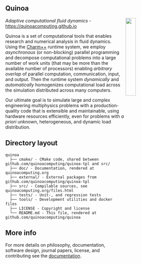 ## Quinoa

<img src="https://quinoacomputing.github.io/quinoa.svg" align="right" width="25%" background=transparent>

_Adaptive computational fluid dynamics_ - https://quinoacomputing.github.io

Quinoa is a set of computational tools that enables research and numerical
analysis in fluid dynamics. Using the [Charm++](http://charmplusplus.org)
runtime system, we employ _asynchronous_ (or non-blocking) parallel programming
and decompose computational problems into a large number of work units (that may
be more than the available number of processors) enabling _arbitrary
overlap_ of parallel computation, communication, input, and output. Then the
runtime system _dynamically_ and _automatically_ homogenizes computational load
across the simulation distributed across many computers.

Our ultimate goal is to simulate large and complex engineering multiphysics
problems with a production-quality code that is extensible and maintainable,
using hardware resources efficiently, even for problems with _a priori_
unknown, heterogeneous, and dynamic load distribution.

## Directory layout

    quinoa
      ├── cmake/ - CMake code, shared between github.com/quinoacomputing/quinoa-tpl and src/
      ├── doc/ - Documentation, rendered at quinoacomputing.org
      ├── external/ - External packages from github.com/quinoacomputing/quinoa-tpl
      ├── src/ - Compilable sources, see quinoacomputing.org/files.html
      ├── tests/ - Unit-, and regression tests
      ├── tools/ - Development utilities and docker files
      ├── LICENSE - Copyright and license
      └── README.md - This file, rendered at github.com/quinoacomputing/quinoa

## More info

For more details on philosophy, documentation, software design, journal papers,
license, and contributing see the
[documentation](https://quinoacomputing.github.io).


